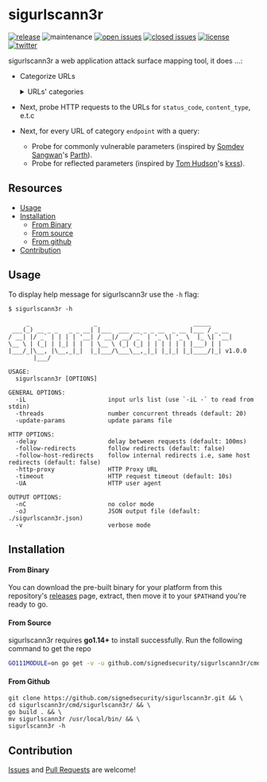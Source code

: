 # sigurlscann3r

[![release](https://img.shields.io/github/release/signedsecurity/sigurlscann3r?style=flat&color=0040ff)](https://github.com/signedsecurity/sigurlscann3r/releases) ![maintenance](https://img.shields.io/badge/maintained%3F-yes-0040ff.svg) [![open issues](https://img.shields.io/github/issues-raw/signedsecurity/sigurlscann3r.svg?style=flat&color=0040ff)](https://github.com/signedsecurity/sigurlscann3r/issues?q=is:issue+is:open) [![closed issues](https://img.shields.io/github/issues-closed-raw/signedsecurity/sigurlscann3r.svg?style=flat&color=0040ff)](https://github.com/signedsecurity/sigurlscann3r/issues?q=is:issue+is:closed) [![license](https://img.shields.io/badge/license-MIT-gray.svg?colorB=0040FF)](https://github.com/signedsecurity/sigurlscann3r/blob/master/LICENSE) [![twitter](https://img.shields.io/badge/twitter-@signedsecurity-0040ff.svg)](https://twitter.com/signedsecurity)

sigurlscann3r a web application attack surface mapping tool, it does ...:

* Categorize URLs

	<details>
	<summary>URLs' categories</summary>

	```
	> endpoint
	> js {js}
	> style {css}
	> data {json|xml|csv}
	> archive {zip|tar|tar.gz}
	> doc {pdf|xlsx|doc|docx|txt}
	> media {jpg|jpeg|png|ico|svg|gif|webp|mp3|mp4|woff|woff2|ttf|eot|tif|tiff}
	```

	</details>

* Next, probe HTTP requests to the URLs for `status_code`, `content_type`, e.t.c
* Next, for every URL of category `endpoint` with a query:
	* Probe for commonly vulnerable parameters (inspired by [Somdev Sangwan](https://github.com/s0md3v)'s [Parth](https://github.com/s0md3v/Parth)).
	* Probe for reflected parameters (inspired by [Tom Hudson](https://github.com/tomnomnom)'s [kxss](https://github.com/tomnomnom/hacks/tree/master/kxss)).

## Resources

* [Usage](#usage)
* [Installation](#installation)
	* [From Binary](#from-binary)
	* [From source](#from-source)
	* [From github](#from-github)
* [Contribution](#contribution)

## Usage

To display help message for sigurlscann3r use the `-h` flag:

```
$ sigurlscann3r -h

     _                  _                           _____
 ___(_) __ _ _   _ _ __| |___  ___ __ _ _ __  _ __ |___ / _ __
/ __| |/ _` | | | | '__| / __|/ __/ _` | '_ \| '_ \  |_ \| '__|
\__ \ | (_| | |_| | |  | \__ \ (_| (_| | | | | | | |___) | |
|___/_|\__, |\__,_|_|  |_|___/\___\__,_|_| |_|_| |_|____/|_| v1.0.0
       |___/

USAGE:
  sigurlscann3r [OPTIONS]

GENERAL OPTIONS:
  -iL                       input urls list (use `-iL -` to read from stdin)
  -threads                  number concurrent threads (default: 20)
  -update-params            update params file

HTTP OPTIONS:
  -delay                    delay between requests (default: 100ms)
  -follow-redirects         follow redirects (default: false)
  -follow-host-redirects    follow internal redirects i.e, same host redirects (default: false)
  -http-proxy               HTTP Proxy URL
  -timeout                  HTTP request timeout (default: 10s)
  -UA                       HTTP user agent

OUTPUT OPTIONS:
  -nC                       no color mode
  -oJ                       JSON output file (default: ./sigurlscann3r.json)
  -v                        verbose mode
```

## Installation

#### From Binary

You can download the pre-built binary for your platform from this repository's [releases](https://github.com/signedsecurity/sigurlscann3r/releases/) page, extract, then move it to your `$PATH`and you're ready to go.

#### From Source

sigurlscann3r requires **go1.14+** to install successfully. Run the following command to get the repo

```bash
GO111MODULE=on go get -v -u github.com/signedsecurity/sigurlscann3r/cmd/sigurlscann3r
```

#### From Github

```
git clone https://github.com/signedsecurity/sigurlscann3r.git && \
cd sigurlscann3r/cmd/sigurlscann3r/ && \
go build . && \
mv sigurlscann3r /usr/local/bin/ && \
sigurlscann3r -h
```

## Contribution

[Issues](https://github.com/signedsecurity/sigurlscann3r/issues) and [Pull Requests](https://github.com/signedsecurity/sigurlscann3r/pulls) are welcome!